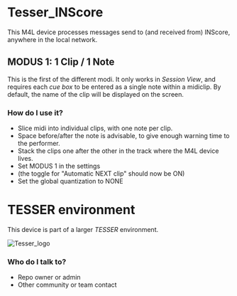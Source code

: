 # Tesser_INScore #

This M4L device processes messages send to (and received from) INScore, anywhere in the local network.


## MODUS 1: 1 Clip / 1 Note ###

This is the first of the different modi. It only works in *Session View*, 
and requires each *cue box* to be entered as a single note within a midiclip.
By default, the name of the clip will be displayed on the screen. 



### How do I use it?  ###

* Slice midi into individual clips, with one note per clip.
* Space before/after the note is advisable, to give enough warning time to the performer.
* Stack the clips one after the other in the track where the M4L device lives.
* Set MODUS 1 in the settings
* (the toggle for "Automatic NEXT clip" should now be ON)
* Set the global quantization to NONE

# TESSER environment #

This device is part of a larger *TESSER* environment.

![Tesser_logo](https://docs.google.com/drawings/d/e/2PACX-1vT26NziYMaLrGHlvNspiJ9dOjXR6hZyVxrGwfkgV1MwvMTWtAWh5ZUqMsit5gSllXemcGajjddqfqnc/pub?w=131&h=129)

### Who do I talk to? ###

* Repo owner or admin
* Other community or team contact